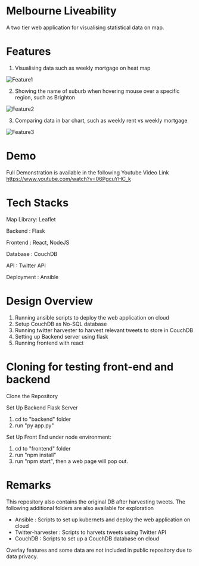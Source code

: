 # Melbourne Liveability
 A two tier web application for visualising statistical data on map.

# Features

1. Visualising data such as weekly mortgage on heat map

![Feature1](https://j.gifs.com/z6Ej47.gif)

2. Showing the name of suburb when hovering mouse over a specific region, such as Brighton

![Feature2](https://j.gifs.com/Pj9DKl.gif)

3. Comparing data in bar chart, such as weekly rent vs weekly mortgage

![Feature3](https://j.gifs.com/Rl0GK0.gif)

# Demo

Full Demonstration is available in the following Youtube Video Link
https://www.youtube.com/watch?v=06PgcuYHC_k

# Tech Stacks

Map Library: Leaflet

Backend : Flask

Frontend : React, NodeJS

Database : CouchDB

API : Twitter API

Deployment : Ansible

# Design Overview

1. Running ansible scripts to deploy the web application on cloud
3. Setup CouchDB as No-SQL database
3. Running twitter harvester to harvest relevant tweets to store in CouchDB
4. Setting up Backend server using flask
5. Running frontend with react

# Cloning for testing front-end and backend

Clone the Repository

Set Up Backend Flask Server
1. cd to "backend" folder
2. run "py app.py"

Set Up Front End under node environment:
1. cd to "frontend" folder
2. run "npm install"
3. run "npm start", then a web page will pop out.

# Remarks
This repository also contains the original DB after harvesting tweets. The following additional folders are also available for exploration

- Ansible : Scripts to set up kubernets and deploy the web application on cloud
- Twitter-harvester : Scripts to harvets tweets using Twitter API
- CouchDB : Scripts to set up a CouchDB database on cloud

Overlay features and some data are not included in public repository due to data privacy.